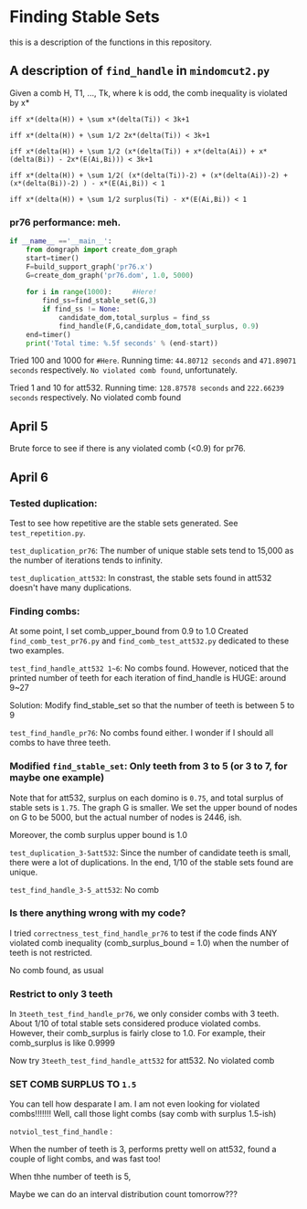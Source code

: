 # Finding Stable Sets
this is a description of the functions in this repository.


## A description of `find_handle` in `mindomcut2.py`
Given a comb H, T1, ..., Tk, where k is odd, the comb inequality is violated by x* 
    
    iff x*(delta(H)) + \sum x*(delta(Ti)) < 3k+1

    iff x*(delta(H)) + \sum 1/2 2x*(delta(Ti)) < 3k+1
    
    iff x*(delta(H)) + \sum 1/2 (x*(delta(Ti)) + x*(delta(Ai)) + x*(delta(Bi)) - 2x*(E(Ai,Bi))) < 3k+1

    iff x*(delta(H)) + \sum 1/2( (x*(delta(Ti))-2) + (x*(delta(Ai))-2) + (x*(delta(Bi))-2) ) - x*(E(Ai,Bi)) < 1

    iff x*(delta(H)) + \sum 1/2 surplus(Ti) - x*(E(Ai,Bi)) < 1 


### pr76 performance: meh.
```python
if __name__ =='__main__':
    from domgraph import create_dom_graph
    start=timer()
    F=build_support_graph('pr76.x')
    G=create_dom_graph('pr76.dom', 1.0, 5000)
    
    for i in range(1000):     #Here!             
        find_ss=find_stable_set(G,3)
        if find_ss != None:
            candidate_dom,total_surplus = find_ss
            find_handle(F,G,candidate_dom,total_surplus, 0.9)
    end=timer()
    print('Total time: %.5f seconds' % (end-start))
```

Tried 100 and 1000 for `#Here`. Running time: `44.80712 seconds` and `471.89071 seconds` respectively. `No violated comb found`, unfortunately.

Tried 1 and 10 for att532. Running time: `128.87578 seconds` and `222.66239 seconds` respectively. No violated comb found


## April 5
Brute force to see if there is any violated comb (<0.9) for pr76. 

## April 6
### Tested duplication: 
Test to see how repetitive are the stable sets generated. See `test_repetition.py`. 

`test_duplication_pr76`: The number of unique stable sets tend to 15,000 as the number of iterations tends to infinity. 

`test_duplication_att532`: In constrast, the stable sets found in att532 doesn't have many duplications.

### Finding combs:
At some point, I set comb_upper_bound from 0.9 to 1.0
Created `find_comb_test_pr76.py` and `find_comb_test_att532.py` dedicated to these two examples.

`test_find_handle_att532 1~6`: No combs found. However, noticed that the printed number of teeth for each iteration of find_handle is HUGE: around 9~27

Solution: Modify find_stable_set so that the number of teeth is between 5 to 9

`test_find_handle_pr76`: No combs found either. I wonder if I should all combs to have three teeth.


### Modified `find_stable_set`: Only teeth from 3 to 5 (or 3 to 7, for maybe one example)
Note that for att532, surplus on each domino is `0.75`, and total surplus of stable sets is `1.75`. The graph G is smaller. We set the upper bound of nodes on G to be 5000, but the actual number of nodes is 2446, ish.

Moreover, the comb surplus upper bound is 1.0

`test_duplication_3-5att532`: Since the number of candidate teeth is small, there were a lot of duplications. In the end, 1/10 of the stable sets found are unique. 

`test_find_handle_3-5_att532`: No comb 

### Is there anything wrong with my code?
I tried `correctness_test_find_handle_pr76` to test if the code finds ANY violated comb inequality (comb_surplus_bound = 1.0) when the number of teeth is not restricted. 

No comb found, as usual 

### Restrict to only 3 teeth
In `3teeth_test_find_handle_pr76`, we only consider combs with 3 teeth. About 1/10 of total stable sets considered produce violated combs. However, their comb_surplus is fairly close to 1.0. For example, their comb_surplus is like 0.9999 

Now try `3teeth_test_find_handle_att532` for att532. No violated comb

### SET COMB SURPLUS TO `1.5`
You can tell how desparate I am. I am not even looking for violated combs!!!!!!! Well, call those light combs (say comb with surplus 1.5-ish)

`notviol_test_find_handle` :

When the number of teeth is 3, performs pretty well on att532, found a couple of light combs, and was fast too! 

When thhe number of teeth is 5, 

Maybe we can do an interval distribution count tomorrow???



